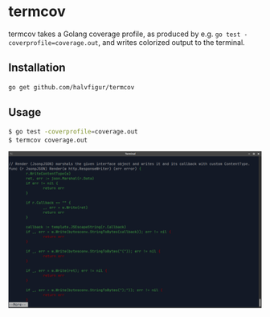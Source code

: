 # termcov
termcov takes a Golang coverage profile, as produced by e.g. `go test -coverprofile=coverage.out`, and writes colorized
output to the terminal.

## Installation
```bash
go get github.com/halvfigur/termcov
```

## Usage
```bash
$ go test -coverprofile=coverage.out
$ termcov coverage.out
```

![Screenshot](screenshot.png)
